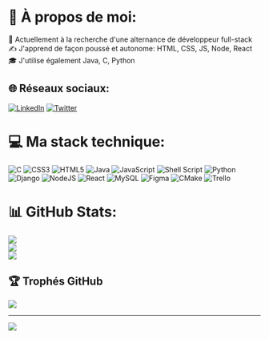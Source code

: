 # 💫 À propos de moi:
🔎 Actuellement à la recherche d'une alternance de développeur full-stack<br>✍️ J'apprend de façon poussé et autonome: HTML, CSS, JS, Node, React<br>🎓 J'utilise également Java, C, Python


## 🌐 Réseaux sociaux:
[![LinkedIn](https://img.shields.io/badge/LinkedIn-%230077B5.svg?logo=linkedin&logoColor=white)](https://linkedin.com/in/ludovicans) [![Twitter](https://img.shields.io/badge/Twitter-%231DA1F2.svg?logo=Twitter&logoColor=white)](https://twitter.com/AnselinLudovic) 

# 💻 Ma stack technique:
![C](https://img.shields.io/badge/c-%2300599C.svg?style=for-the-badge&logo=c&logoColor=white) ![CSS3](https://img.shields.io/badge/css3-%231572B6.svg?style=for-the-badge&logo=css3&logoColor=white) ![HTML5](https://img.shields.io/badge/html5-%23E34F26.svg?style=for-the-badge&logo=html5&logoColor=white) ![Java](https://img.shields.io/badge/java-%23ED8B00.svg?style=for-the-badge&logo=java&logoColor=white) ![JavaScript](https://img.shields.io/badge/javascript-%23323330.svg?style=for-the-badge&logo=javascript&logoColor=%23F7DF1E) ![Shell Script](https://img.shields.io/badge/shell_script-%23121011.svg?style=for-the-badge&logo=gnu-bash&logoColor=white) ![Python](https://img.shields.io/badge/python-3670A0?style=for-the-badge&logo=python&logoColor=ffdd54) ![Django](https://img.shields.io/badge/django-%23092E20.svg?style=for-the-badge&logo=django&logoColor=white) ![NodeJS](https://img.shields.io/badge/node.js-6DA55F?style=for-the-badge&logo=node.js&logoColor=white) ![React](https://img.shields.io/badge/react-%2320232a.svg?style=for-the-badge&logo=react&logoColor=%2361DAFB) ![MySQL](https://img.shields.io/badge/mysql-%2300f.svg?style=for-the-badge&logo=mysql&logoColor=white) 	![Figma](https://img.shields.io/badge/figma-%23F24E1E.svg?style=for-the-badge&logo=figma&logoColor=white) ![CMake](https://img.shields.io/badge/CMake-%23008FBA.svg?style=for-the-badge&logo=cmake&logoColor=white) ![Trello](https://img.shields.io/badge/Trello-%23026AA7.svg?style=for-the-badge&logo=Trello&logoColor=white)
# 📊 GitHub Stats:
![](https://github-readme-stats.vercel.app/api?username=LudovicAns&theme=swift&hide_border=false&include_all_commits=true&count_private=true)<br/>
![](https://github-readme-streak-stats.herokuapp.com/?user=LudovicAns&theme=swift&hide_border=false)<br/>
![](https://github-readme-stats.vercel.app/api/top-langs/?username=LudovicAns&theme=swift&hide_border=false&include_all_commits=true&count_private=true&layout=compact)

## 🏆 Trophés GitHub
![](https://github-profile-trophy.vercel.app/?username=LudovicAns&theme=flat&no-frame=false&no-bg=false&margin-w=4)

---
[![](https://visitcount.itsvg.in/api?id=LudovicAns&icon=3&color=12)](https://visitcount.itsvg.in)
